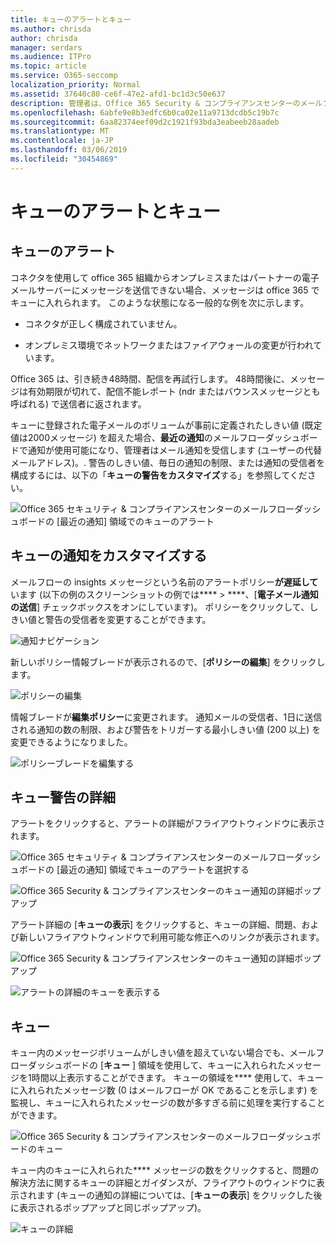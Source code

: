 ```yaml
---
title: キューのアラートとキュー
ms.author: chrisda
author: chrisda
manager: serdars
ms.audience: ITPro
ms.topic: article
ms.service: O365-seccomp
localization_priority: Normal
ms.assetid: 37640c80-ce6f-47e2-afd1-bc1d3c50e637
description: 管理者は、Office 365 Security & コンプライアンスセンターのメールフローダッシュボードにあるキューのアラートとキューについて知ることができます。
ms.openlocfilehash: 6abfe9e8b3edfc6b0ca02e11a9713dcdb5c19b7c
ms.sourcegitcommit: 6aa82374eef09d2c1921f93bda3eabeeb28aadeb
ms.translationtype: MT
ms.contentlocale: ja-JP
ms.lasthandoff: 03/06/2019
ms.locfileid: "30454869"
---
```

# <a name="queue-alerts-and-queues"></a>キューのアラートとキュー

## <a name="queue-alerts"></a>キューのアラート

コネクタを使用して office 365 組織からオンプレミスまたはパートナーの電子メールサーバーにメッセージを送信できない場合、メッセージは office 365 でキューに入れられます。 このような状態になる一般的な例を次に示します。

- コネクタが正しく構成されていません。

- オンプレミス環境でネットワークまたはファイアウォールの変更が行われています。

Office 365 は、引き続き48時間、配信を再試行します。 48時間後に、メッセージは有効期限が切れて、配信不能レポート (ndr またはバウンスメッセージとも呼ばれる) で送信者に返されます。

キューに登録された電子メールのボリュームが事前に定義されたしきい値 (既定値は2000メッセージ) を超えた場合、**最近の通知**のメールフローダッシュボードで通知が使用可能になり、管理者はメール通知を受信します (ユーザーの代替メールアドレス)。. 警告のしきい値、毎日の通知の制限、または通知の受信者を構成するには、以下の「**キューの警告をカスタマイズ**する」を参照してください。

![Office 365 セキュリティ & コンプライアンスセンターのメールフローダッシュボードの [最近の通知] 領域でのキューのアラート](media/5fc4a51c-6118-4270-960b-c6b176ef94ae.png)

## <a name="customize-queue-alerts"></a>キューの通知をカスタマイズする

メールフローの insights メッセージという名前のアラートポリシー**が遅延して**います (以下の例のスクリーンショットの例では**** \> ****、[**電子メール通知の送信**] チェックボックスをオンにしています)。 ポリシーをクリックして、しきい値と警告の受信者を変更することができます。

![通知ナビゲーション](media/efb95976-9e0b-484e-a2fd-093c5bc7a40f.png)

新しいポリシー情報ブレードが表示されるので、[**ポリシーの編集**] をクリックします。

![ポリシーの編集](media/ed2aceae-3ee2-4849-a17e-87915987a7dd.png)

情報ブレードが**編集ポリシー**に変更されます。 通知メールの受信者、1日に送信される通知の数の制限、および警告をトリガーする最小しきい値 (200 以上) を変更できるようになりました。

![ポリシーブレードを編集する](media/c657cc74-7867-474c-b2c9-dc478449f990.png)

## <a name="queue-alert-details"></a>キュー警告の詳細

アラートをクリックすると、アラートの詳細がフライアウトウィンドウに表示されます。

![Office 365 セキュリティ & コンプライアンスセンターのメールフローダッシュボードの [最近の通知] 領域でキューのアラートを選択する](media/1f6b0e96-5b2c-41ef-9684-9d813b3fabe6.png)

![Office 365 Security & コンプライアンスセンターのキュー通知の詳細ポップアップ](media/105c8fff-912f-4763-8806-2740ebdecd4b.png)

アラート詳細の [**キューの表示**] をクリックすると、キューの詳細、問題、および新しいフライアウトウィンドウで利用可能な修正へのリンクが表示されます。

![Office 365 Security & コンプライアンスセンターのキュー通知の詳細ポップアップ](media/8ff60955-55ef-4f32-a966-85e02cb608d1.png)

![アラートの詳細のキューを表示する](media/4eb088fe-5dd9-4bf4-b959-c1bb2545c515.png)

## <a name="queues"></a>キュー

キュー内のメッセージボリュームがしきい値を超えていない場合でも、メールフローダッシュボードの [**キュー** ] 領域を使用して、キューに入れられたメッセージを1時間以上表示することができます。 キューの領域を**** 使用して、キューに入れられたメッセージ数 (0 はメールフローが OK であることを示します) を監視し、キューに入れられたメッセージの数が多すぎる前に処理を実行することができます。

![Office 365 Security & コンプライアンスセンターのメールフローダッシュボードのキュー](media/0ef6e2ef-dd22-4363-9d4a-b20a00babc9f.png)

キュー内のキューに入れられた**** メッセージの数をクリックすると、問題の解決方法に関するキューの詳細とガイダンスが、フライアウトのウィンドウに表示されます (キューの通知の詳細については、[**キューの表示**] をクリックした後に表示されるポップアップと同じポップアップ)。

![キューの詳細](media/4eb088fe-5dd9-4bf4-b959-c1bb2545c515.png)
